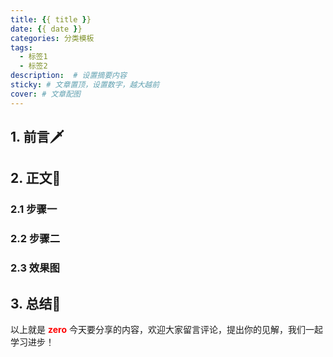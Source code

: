 ```yaml
---
title: {{ title }}
date: {{ date }}
categories: 分类模板
tags: 
  - 标签1
  - 标签2
description:  # 设置摘要内容
sticky: # 文章置顶，设置数字，越大越前
cover: # 文章配图
---
```


<!-- 脑图区域，显示文章结构脉络。 -->


## 1. 前言🗡  
<!-- 写本文的缘由 -->


## 2. 正文🔪  
<!-- 分析，有理有据，思维清晰 -->
### 2.1 步骤一  



### 2.2 步骤二  


### 2.3 效果图  



## 3. 总结🚩  
<!-- 回顾总结，给出理解 -->




以上就是 <font color=red>**zero**</font> 今天要分享的内容，欢迎大家留言评论，提出你的见解，我们一起学习进步！